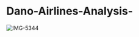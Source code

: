 # Dano-Airlines-Analysis-

![IMG-5344](https://github.com/kalimimary/Dano-Airlines-Analysis-/assets/148924660/f2b3cf10-aa1b-44d1-b801-4124c36ee259)
